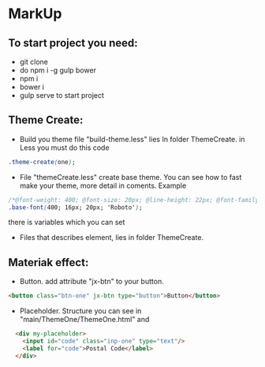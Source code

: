 MarkUp
======================


To start project you need: 
-----

* git clone
* do npm i -g gulp bower
* npm i
* bower i
* gulp serve to start project

Theme Create:
-----

* Build you theme file "build-theme.less" lies In folder ThemeCreate. in Less you must do this code
```css
.theme-create(one);
```
* File "themeCreate.less" create base theme. You can see how to fast make your theme, more detail in coments. Example
```css
/*@font-weight: 400; @font-size: 20px; @line-height: 22px; @font-family: 'Roboto'*/
.base-font(400; 16px; 20px; 'Roboto');
```
there is variables which you can set
* Files that describes element, lies in folder ThemeCreate.

Materiak effect:
-----

* Button. add attribute "jx-btn" to your button. 
```html
<button class="btn-one" jx-btn type="button">Button</button>
```
* Placeholder. Structure you can see in "main/ThemeOne/ThemeOne.html" and
```html
  <div my-placeholder>
    <input id="code" class="inp-one" type="text"/>
    <label for="code">Postal Code</label>
  </div>
```
    

